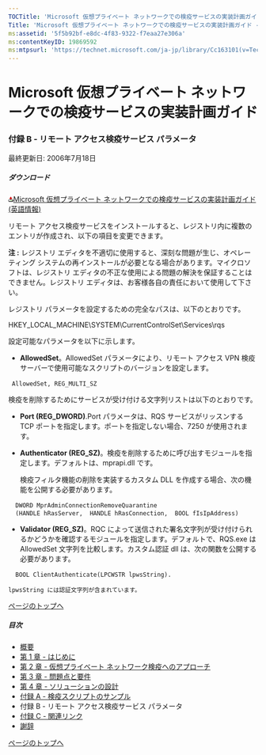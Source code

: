 ```yaml
---
TOCTitle: 'Microsoft 仮想プライベート ネットワークでの検疫サービスの実装計画ガイド - 付録 B'
Title: 'Microsoft 仮想プライベート ネットワークでの検疫サービスの実装計画ガイド - 付録 B'
ms:assetid: '5f5b92bf-e8dc-4f83-9322-f7eaa27e306a'
ms:contentKeyID: 19869592
ms:mtpsurl: 'https://technet.microsoft.com/ja-jp/library/Cc163101(v=TechNet.10)'
---
```


Microsoft 仮想プライベート ネットワークでの検疫サービスの実装計画ガイド
=======================================================================

### 付録 B - リモート アクセス検疫サービス パラメータ

最終更新日: 2006年7月18日

##### ダウンロード

[![](images/Cc163101.icon_exe(ja-jp,TechNet.10).gif)Microsoft 仮想プライベート ネットワークでの検疫サービスの実装計画ガイド (英語情報)](https://go.microsoft.com/fwlink/?linkid=41308)

リモート アクセス検疫サービスをインストールすると、レジストリ内に複数のエントリが作成され、以下の項目を変更できます。   

**注 :** レジストリ エディタを不適切に使用すると、深刻な問題が生じ、オペレーティング システムの再インストールが必要となる場合があります。マイクロソフトは、レジストリ エディタの不正な使用による問題の解決を保証することはできません。レジストリ エディタは、お客様各自の責任において使用して下さい。

レジストリ パラメータを設定するための完全なパスは、以下のとおりです。

HKEY\_LOCAL\_MACHINE\\SYSTEM\\CurrentControlSet\\Services\\rqs

設定可能なパラメータを以下に示します。

-   **AllowedSet**。AllowedSet パラメータにより、リモート アクセス VPN 検疫サーバーで使用可能なスクリプトのバージョンを設定します。

   ```  
    AllowedSet, REG_MULTI_SZ
   ```     

検疫を削除するためにサービスが受け付ける文字列リストは以下のとおりです。

-   **Port (REG\_DWORD)**.Port パラメータは、RQS サービスがリッスンする TCP ポートを指定します。ポートを指定しない場合、7250 が使用されます。

-   **Authenticator (REG\_SZ)**。検疫を削除するために呼び出すモジュールを指定します。デフォルトは、mprapi.dll です。

    検疫フィルタ機能の削除を実装するカスタム DLL を作成する場合、次の機能を公開する必要があります。
    
  ```    
    DWORD MprAdminConnectionRemoveQuarantine
    (HANDLE hRasServer,  HANDLE hRasConnection,  BOOL fIsIpAddress)
  ```  

<!-- -->

-   **Validator (REG\_SZ)**。RQC によって送信された署名文字列が受け付けられるかどうかを確認するモジュールを指定します。デフォルトで、RQS.exe は AllowedSet 文字列を比較します。カスタム認証 dll は、次の関数を公開する必要があります。

  ```
    BOOL ClientAuthenticate(LPCWSTR lpwsString).
  ```  

    lpwsString には認証文字列が含まれています。

[](#mainsection)[ページのトップへ](#mainsection)

##### 目次

-   [概要](https://technet.microsoft.com/ja-jp/library/40028620-c153-4851-bf15-d79d55d056bd(v=TechNet.10))
-   [第 1 章 - はじめに](https://technet.microsoft.com/ja-jp/library/b0912680-7a6d-43ac-92d0-cea6dcc8a063(v=TechNet.10))
-   [第 2 章 - 仮想プライベート ネットワーク検疫へのアプローチ](https://technet.microsoft.com/ja-jp/library/3ea09caf-8833-439b-be0c-039e639659b2(v=TechNet.10))
-   [第 3 章 - 問題点と要件](https://technet.microsoft.com/ja-jp/library/c43cc580-e002-49f5-bbd0-4e27a3de16cf(v=TechNet.10))
-   [第 4 章 - ソリューションの設計](https://technet.microsoft.com/ja-jp/library/7e20ac7b-c15a-4cab-9ca2-91f155b818ab(v=TechNet.10))
-   [付録 A - 検疫スクリプトのサンプル](https://technet.microsoft.com/ja-jp/library/a487808c-e193-4190-af9a-37f4ab5cd4c4(v=TechNet.10))
-   付録 B - リモート アクセス検疫サービス パラメータ
-   [付録 C - 関連リンク](https://technet.microsoft.com/ja-jp/library/d59eca38-6dd3-4576-9ba9-70cca609bcae(v=TechNet.10))
-   [謝辞](https://technet.microsoft.com/ja-jp/library/00b4b7ee-825b-4b0d-bda3-b6f040115c24(v=TechNet.10))

[](#mainsection)[ページのトップへ](#mainsection)
